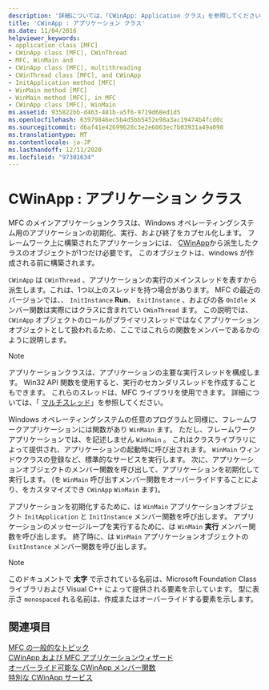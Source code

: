 ```yaml
---
description: '詳細については、「CWinApp: Application クラス」を参照してください。'
title: 'CWinApp : アプリケーション クラス'
ms.date: 11/04/2016
helpviewer_keywords:
- application class [MFC]
- CWinApp class [MFC], CWinThread
- MFC, WinMain and
- CWinApp class [MFC], multithreading
- CWinThread class [MFC], and CWinApp
- InitApplication method [MFC]
- WinMain method [MFC]
- WinMain method [MFC], in MFC
- CWinApp class [MFC], WinMain
ms.assetid: 935822bb-d463-481b-a5f6-9719d68ed1d5
ms.openlocfilehash: 63979846ec5b4d5bb5452e98a3ac19474b4fcd0c
ms.sourcegitcommit: d6af41e42699628c3e2e6063ec7b03931a49a098
ms.translationtype: MT
ms.contentlocale: ja-JP
ms.lasthandoff: 12/11/2020
ms.locfileid: "97301634"
---
```

# <a name="cwinapp-the-application-class"></a>CWinApp : アプリケーション クラス

MFC のメインアプリケーションクラスは、Windows オペレーティングシステム用のアプリケーションの初期化、実行、および終了をカプセル化します。 フレームワーク上に構築されたアプリケーションには、 [CWinApp](reference/cwinapp-class.md)から派生したクラスのオブジェクトが1つだけ必要です。 このオブジェクトは、windows が作成される前に構築されます。

`CWinApp` は `CWinThread` 、アプリケーションの実行のメインスレッドを表すから派生します。これは、1つ以上のスレッドを持つ場合があります。 MFC の最近のバージョンでは、、 `InitInstance` **Run**、 `ExitInstance` 、およびの各 `OnIdle` メンバー関数は実際にはクラスに含まれてい `CWinThread` ます。 この説明では、 `CWinApp` オブジェクトのロールがプライマリスレッドではなくアプリケーションオブジェクトとして扱われるため、ここではこれらの関数をメンバーであるかのように説明します。

> [!NOTE]
> アプリケーションクラスは、アプリケーションの主要な実行スレッドを構成します。 Win32 API 関数を使用すると、実行のセカンダリスレッドを作成することもできます。 これらのスレッドは、MFC ライブラリを使用できます。 詳細については、「 [マルチスレッド](../parallel/multithreading-support-for-older-code-visual-cpp.md)」を参照してください。

Windows オペレーティングシステムの任意のプログラムと同様に、フレームワークアプリケーションには関数があり `WinMain` ます。 ただし、フレームワークアプリケーションでは、を記述しません `WinMain` 。 これはクラスライブラリによって提供され、アプリケーションの起動時に呼び出されます。 `WinMain` ウィンドウクラスの登録など、標準的なサービスを実行します。 次に、アプリケーションオブジェクトのメンバー関数を呼び出して、アプリケーションを初期化して実行します。 (を `WinMain` 呼び出すメンバー関数をオーバーライドすることにより、をカスタマイズでき `CWinApp` `WinMain` ます)。

アプリケーションを初期化するために、は `WinMain` アプリケーションオブジェクト `InitApplication` と `InitInstance` メンバー関数を呼び出します。 アプリケーションのメッセージループを実行するために、は `WinMain` **実行** メンバー関数を呼び出します。 終了時に、は `WinMain` アプリケーションオブジェクトの `ExitInstance` メンバー関数を呼び出します。

> [!NOTE]
> このドキュメントで **太字** で示されている名前は、Microsoft Foundation Class ライブラリおよび Visual C++ によって提供される要素を示しています。 型に表示さ `monospaced` れる名前は、作成またはオーバーライドする要素を示します。

## <a name="see-also"></a>関連項目

[MFC の一般的なトピック](general-mfc-topics.md)<br/>
[CWinApp および MFC アプリケーションウィザード](cwinapp-and-the-mfc-application-wizard.md)<br/>
[オーバーライド可能な CWinApp メンバー関数](overridable-cwinapp-member-functions.md)<br/>
[特別な CWinApp サービス](special-cwinapp-services.md)
